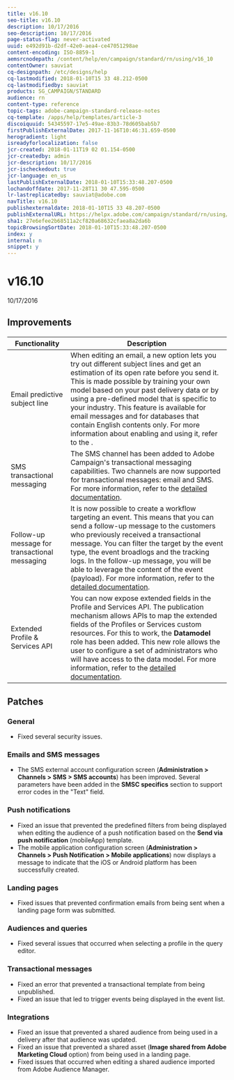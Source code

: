 ```yaml
---
title: v16.10
seo-title: v16.10
description: 10/17/2016
seo-description: 10/17/2016
page-status-flag: never-activated
uuid: e492d91b-d2df-42e0-aea4-ce47051298ae
content-encoding: ISO-8859-1
aemsrcnodepath: /content/help/en/campaign/standard/rn/using/v16_10
contentOwner: sauviat
cq-designpath: /etc/designs/help
cq-lastmodified: 2018-01-10T15 33 48.212-0500
cq-lastmodifiedby: sauviat
products: SG_CAMPAIGN/STANDARD
audience: rn
content-type: reference
topic-tags: adobe-campaign-standard-release-notes
cq-template: /apps/help/templates/article-3
discoiquuid: 54345597-17e5-49ae-83b3-78d605bab5b7
firstPublishExternalDate: 2017-11-16T10:46:31.659-0500
herogradient: light
isreadyforlocalization: false
jcr-created: 2018-01-11T19 02 01.154-0500
jcr-createdby: admin
jcr-description: 10/17/2016
jcr-ischeckedout: true
jcr-language: en_us
lastPublishExternalDate: 2018-01-10T15:33:48.207-0500
lochandoffdate: 2017-11-28T11 30 47.595-0500
lr-lastreplicatedby: sauviat@adobe.com
navTitle: v16.10
publishexternaldate: 2018-01-10T15 33 48.207-0500
publishExternalURL: https://helpx.adobe.com/campaign/standard/rn/using/v16_10.html
sha1: 27e6efee2b68511a2cf820a68632cfaea8a2da6b
topicBrowsingSortDate: 2018-01-10T15:33:48.207-0500
index: y
internal: n
snippet: y
---
```


# v16.10

10/17/2016

## <p>Improvements</p>

|  Functionality  | Description  |
|---|---|
|  Email predictive subject line  | When editing an email, a new option lets you try out different subject lines and get an estimation of its open rate before you send it. This is made possible by training your own model based on your past delivery data or by using a pre-defined model that is specific to your industry. This feature is available for email messages and for databases that contain English contents only. For more information about enabling and using it, refer to the .  |
|  SMS transactional messaging  | The SMS channel has been added to Adobe Campaign's transactional messaging capabilities. Two channels are now supported for transactional messages: email and SMS. For more information, refer to the [detailed documentation](../../administration/using/transactional-messaging-configuration.md#creating-an-event).  |
|  Follow-up message for transactional messaging  | It is now possible to create a workflow targeting an event. This means that you can send a follow-up message to the customers who previously received a transactional message. You can filter the target by the event type, the event broadlogs and the tracking logs. In the follow-up message, you will be able to leverage the content of the event (payload). For more information, refer to the [detailed documentation](../../channels/using/follow-up-messages.md).  |
|  Extended Profile & Services API  | You can now expose extended fields in the Profile and Services API. The publication mechanism allows APIs to map the extended fields of the Profiles or Services custom resources. For this to work, the **Datamodel** role has been added. This new role allows the user to configure a set of administrators who will have access to the data model. For more information, refer to the [detailed documentation](../../developing/using/step-5--update-the-database-structure.md#publishing-a-resource-with-api-extension).  |

## <p>Patches</p>

### <p>General</p>

* Fixed several security issues.

### <p>Emails and SMS messages</p>

* The SMS external account configuration screen (**Administration > Channels > SMS > SMS accounts**) has been improved. Several parameters have been added in the **SMSC specifics** section to support error codes in the "Text" field.

### <p>Push notifications</p>

* Fixed an issue that prevented the predefined filters from being displayed when editing the audience of a push notification based on the **Send via push notification** (mobileApp) template.
* The mobile application configuration screen (**Administration > Channels > Push Notification > Mobile applications**) now displays a message to indicate that the iOS or Android platform has been successfully created.

### <p>Landing pages</p>

* Fixed issues that prevented confirmation emails from being sent when a landing page form was submitted.

### <p>Audiences and queries</p>

* Fixed several issues that occurred when selecting a profile in the query editor.

### <p>Transactional messages</p>

* Fixed an error that prevented a transactional template from being unpublished.
* Fixed an issue that led to trigger events being displayed in the event list.

### <p>Integrations</p>

* Fixed an issue that prevented a shared audience from being used in a delivery after that audience was updated.
* Fixed an issue that prevented a shared asset (**Image shared from Adobe Marketing Cloud** option) from being used in a landing page.
* Fixed issues that occurred when editing a shared audience imported from Adobe Audience Manager.

